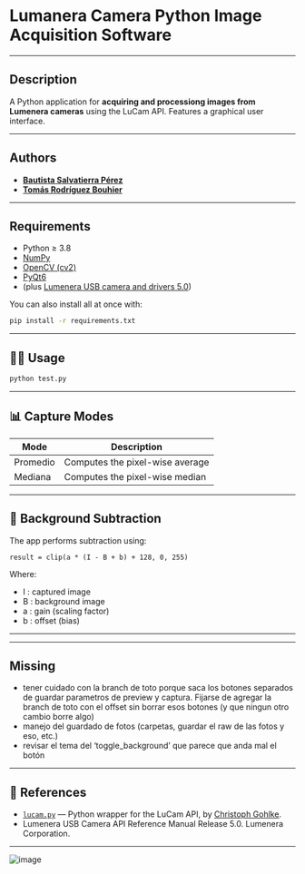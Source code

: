 # Lumanera Camera Python Image Acquisition Software

---

## Description

A Python application for **acquiring and processiong images from Lumenera cameras** using the LuCam API. Features a graphical user interface.

---

## Authors

- [**Bautista Salvatierra Pérez**](https://github.com/bautisalva)
- [**Tomás Rodríguez Bouhier**](https://github.com/totorod1120)

---

## Requirements

- Python ≥ 3.8
- [NumPy](https://numpy.org/)
- [OpenCV (cv2)](https://opencv.org/)
- [PyQt6](https://pypi.org/project/PyQt6/)
- (plus [Lumenera USB camera and drivers 5.0](https://www.lumenera.com/))

You can also install all at once with:

```bash
pip install -r requirements.txt
```
---
## 🧑‍💻 Usage
```bash
python test.py
```
---

## 📊 Capture Modes

| Mode      | Description                          |
|-----------|--------------------------------------|
| Promedio  | Computes the pixel-wise average      |
| Mediana   | Computes the pixel-wise median       |

---

## 🧠 Background Subtraction

The app performs subtraction using:

    result = clip(a * (I - B + b) + 128, 0, 255)

Where:
- I : captured image  
- B : background image  
- a : gain (scaling factor)  
- b : offset (bias)

---
---
## Missing
- tener cuidado con la branch de toto porque saca los botones separados de guardar parametros de preview y captura. Fijarse de agregar la branch de toto con el offset sin borrar esos botones (y que ningun otro cambio borre algo)
- manejo del guardado de fotos (carpetas, guardar el raw de las fotos y eso, etc.)
- revisar el tema del ‘toggle_background’ que parece que anda mal el botón
---


## 🔗 References

- [`lucam.py`](https://github.com/cgohlke/lucam) — Python wrapper for the LuCam API, by [Christoph Gohlke](https://github.com/cgohlke).
- Lumenera USB Camera API Reference Manual Release 5.0. Lumenera Corporation.

---
![image](https://github.com/user-attachments/assets/982437cf-5599-43d9-a4dd-87b9221eee4f)
